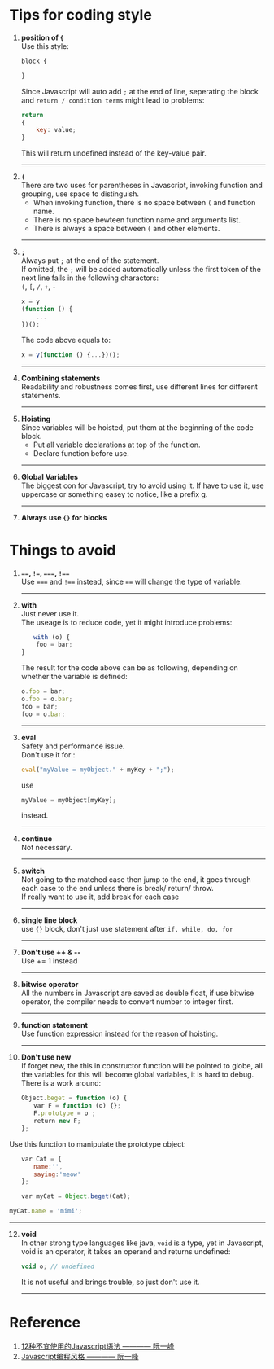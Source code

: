 # Tips for coding style
1. **position of ````{````**    
    Use this style:    
    ```js
    block {

    }
    ```
    Since Javascript will auto add ```;``` at the end of line, seperating the block and ```return / condition terms``` might lead to problems:    
    ```js
    return 
    {
        key: value;
    }
    ```
    This will return undefined instead of the key-value pair.    
    ***
2. **````(````**    
    There are two uses for parentheses in Javascript, invoking function and grouping, use space to distinguish.    
    * When invoking function, there is no space between ````(```` and function name.
    * There is no space bewteen function name and arguments list.
    * There is always a space between ````(```` and other elements.
    ***
3. **````;````**    
    Always put ````;```` at the end of the statement.    
    If omitted, the ````;```` will be added automatically unless the first token of the next line falls in the following charactors:    
    ````(````, ````[````, ````/````, ````+````, ````-````    
    ```js
    x = y
    (function () {
        ...
    })();
    ```
    The code above equals to: 
    ```js
    x = y(function () {...})();
    ```
    ***
4. **Combining statements**    
    Readability and robustness comes first, use different lines for different statements.
    ***
5. **Hoisting**    
    Since variables will be hoisted, put them at the beginning of the code block. 
    * Put all variable declarations at top of the function.
    * Declare function before use.
    ***
6. **Global Variables**    
    The biggest con for Javascript, try to avoid using it. If have to use it, use uppercase or something easey to notice, like a prefix g.
    ***
7. **Always use ````{}```` for blocks**


# Things to avoid
1. **````==````,  ````!=````, ````===````, ````!==````**  
   Use ````===```` and ````!==```` instead, since ````==```` will change the type of variable.
   ***
2. **with**  
   Just never use it.    
   The useage is to reduce code, yet it might introduce problems:
   ```js
   　　with (o) {
       foo = bar;
   }
   ```
   The result for the code above can be as following, depending on whether the variable is defined:
   ```js
   o.foo = bar;
   o.foo = o.bar;
   foo = bar;
   foo = o.bar;
   ```
   ***
3. **eval**     
   Safety and performance issue.  
   Don't use it for :  
   ```js
   eval("myValue = myObject." + myKey + ";");
   ```    
   use 
   ```js
   myValue = myObject[myKey];
   ``` 
   instead.
   ***
4. **continue**    
   Not necessary.
   ***
5. **switch**    
   Not going to the matched case then jump to the end, it goes through each case to the end unless there is break/ return/ throw.    
   If really want to use it, add break for each case
   ***
6. **single line block**    
   use ````{}```` block, don't just use statement after ````if, while, do, for````
   ***
7. **Don't use ++ & --**    
   Use += 1 instead
   ***
8. **bitwise operator**    
   All the numbers in Javascript are saved as double float, if use bitwise operator, the compiler needs to convert number to integer first.
   ***
9. **function statement**    
   Use function expression instead for the reason of hoisting.
   ***
10. **Don't use new**    
    If forget new, the this in constructor function will be pointed to globe, all the variables for this will become global variables, it is hard to debug. There is a work around:    
   ```js
   　　Object.beget = function (o) {
　　　　var F = function (o) {};
　　　　F.prototype = o ;
　　　　return new F;
　　};
   ```    
   Use this function to manipulate the prototype object:
   ```js
　　var Cat = {
　　　　name:'',
　　　　saying:'meow'
　　};

　　var myCat = Object.beget(Cat);

   myCat.name = 'mimi';
   ```
   ***
12. **void**    
    In other strong type languages like java, ````void```` is a type, yet in Javascript, void is an operator, it takes an operand and returns undefined:    
    ```js
    void o; // undefined
    ```
    It is not useful and brings trouble, so just don't use it.    
    ***

# Reference
1. [12种不宜使用的Javascript语法 ———— 阮一峰](http://www.ruanyifeng.com/blog/2010/01/12_Javascript_syntax_structures_you_should_not_use.html)
2. [Javascript编程风格 ———— 阮一峰](http://www.ruanyifeng.com/blog/2012/04/Javascript_programming_style.html)
